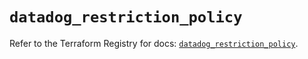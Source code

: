 # `datadog_restriction_policy`

Refer to the Terraform Registry for docs: [`datadog_restriction_policy`](https://registry.terraform.io/providers/datadog/datadog/3.73.0/docs/resources/restriction_policy).
